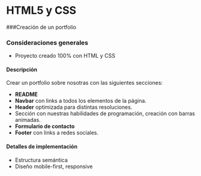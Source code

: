 # HTML5 y CSS
###Creación de un portfolio
### Consideraciones generales
- Proyecto creado 100% con HTML y CSS

#### Descripción
Crear un portfolio sobre nosotras con las siguientes secciones:
- **README** 
- **Navbar** con links a todos los elementos de la página.
- **Header** optimizada para distintas resoluciones.
- Sección con nuestras habilidades de programación, creación con barras animadas.
- **Formulario de contacto** 
- **Footer** con links a  redes sociales.
#### Detalles de implementación
- Estructura semántica
- Diseño mobile-first, responsive
